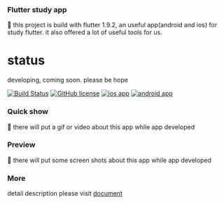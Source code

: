 
### Flutter study app  
:rocket: this project is build with flutter 1.9.2, an useful app(android and ios) for study flutter. it also offered a lot of useful tools for us.

# status
developing, coming soon. please be hope

[![Build Status](https://travis-ci.com/houko/flutter-study-app.svg?branch=master)](https://travis-ci.com/houko/flutter-study-app)
[![GitHub license](https://img.shields.io/badge/license-BSD--2--Clause-blue)](https://github.com/houko/flutter-study-app/blob/master/LICENSE)
[![ios app](https://img.shields.io/badge/ios-app-brightgreen)](https://houko.github.io/flutter-study-app/)
[![android app](https://img.shields.io/badge/android-app-green)](https://houko.github.io/flutter-study-app/)  

### Quick show
:rocket:
there will put a gif or video about this app while app developed



### Preview
:rocket:
there will put some screen shots about this app while app developed


### More
detail description please visit [document](https://flutterstudy.xiaomo.info)